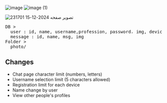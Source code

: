 ![image](https://github.com/user-attachments/assets/31ba2633-9f94-4622-ae0a-c6c23f82e886)
![image (1)](https://github.com/user-attachments/assets/a6e5476b-87c1-4542-97fe-ec795aa8b2ac)

![تصویر صفحه 2024-12-15 231701](https://github.com/user-attachments/assets/65aaf5ee-c264-4614-afbd-ace28ee29e69)
<pre>
DB >
  user : id, name, username,profession, password، img, device
  message : id, name, msg, img
Folder >
  photo/
</pre>
## Changes
* Chat page character limit (numbers, letters)
* Username selection limit (5 characters allowed)
* Registration limit for each device
* Name change by user
* View other people's profiles
